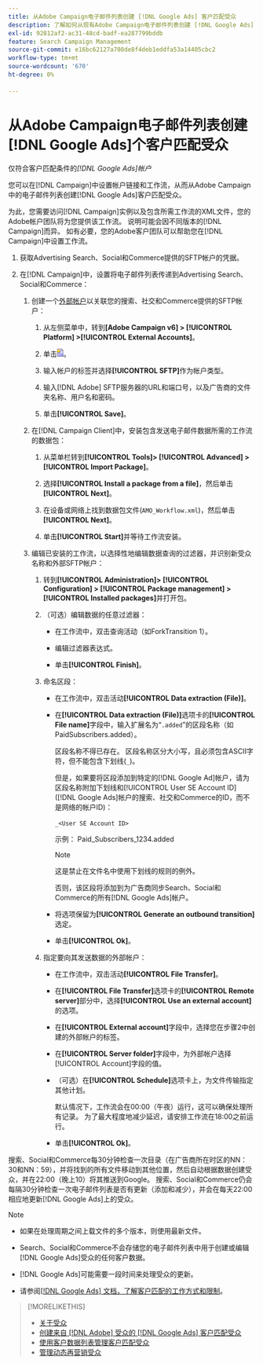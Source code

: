 ```yaml
---
title: 从Adobe Campaign电子邮件列表创建 [!DNL Google Ads] 客户匹配受众
description: 了解如何从现有Adobe Campaign电子邮件列表创建 [!DNL Google Ads] 客户匹配受众。
exl-id: 92812af2-ac31-48cd-badf-ea287799bddb
feature: Search Campaign Management
source-git-commit: e16bc62127a708de8f4deb1eddfa53a14405cbc2
workflow-type: tm+mt
source-wordcount: '670'
ht-degree: 0%

---
```


# 从Adobe Campaign电子邮件列表创建[!DNL Google Ads]个客户匹配受众

仅符合客户匹配条件的&#x200B;*[!DNL Google Ads]帐户*

您可以在[!DNL Campaign]中设置帐户链接和工作流，从而从Adobe Campaign中的电子邮件列表创建[!DNL Google Ads]客户匹配受众。

为此，您需要访问[!DNL Campaign]实例以及包含所需工作流的XML文件，您的Adobe帐户团队将为您提供该工作流。 说明可能会因不同版本的[!DNL Campaign]而异。 如有必要，您的Adobe客户团队可以帮助您在[!DNL Campaign]中设置工作流。

1. 获取Advertising Search、Social和Commerce提供的SFTP帐户的凭据。

1. 在[!DNL Campaign]中，设置将电子邮件列表传递到Advertising Search、Social和Commerce：

   1. 创建一个[外部帐户](https://experienceleague.adobe.com/docs/campaign-standard/using/administrating/application-settings/external-accounts.html)以关联您的搜索、社交和Commerce提供的SFTP帐户：

      1. 从左侧菜单中，转到&#x200B;**\[Adobe Campaign v6\] > [!UICONTROL Platform] >[!UICONTROL External Accounts]**。

      1. 单击![创建帐户](/help/search-social-commerce/assets/campaign-create-account.png "创建帐户")。

      1. 输入帐户的标签并选择&#x200B;**[!UICONTROL SFTP]**&#x200B;作为帐户类型。

      1. 输入[!DNL Adobe] SFTP服务器的URL和端口号，以及广告商的文件夹名称、用户名和密码。

      1. 单击&#x200B;**[!UICONTROL Save]**。

   1. 在[!DNL Campaign Client]中，安装包含发送电子邮件数据所需的工作流的数据包：

      1. 从菜单栏转到&#x200B;**[!UICONTROL Tools]> [!UICONTROL Advanced] >[!UICONTROL Import Package]**。

      1. 选择&#x200B;**[!UICONTROL Install a package from a file]**，然后单击&#x200B;**[!UICONTROL Next]**。

      1. 在设备或网络上找到数据包文件(`AMO_Workflow.xml`)，然后单击&#x200B;**[!UICONTROL Next]**。

      1. 单击&#x200B;**[!UICONTROL Start]**&#x200B;并等待工作流安装。

   1. 编辑已安装的工作流，以选择性地编辑数据查询的过滤器，并识别新受众名称和外部SFTP帐户：

      1. 转到&#x200B;**[!UICONTROL Administration]> [!UICONTROL Configuration] > [!UICONTROL Package management] >[!UICONTROL Installed packages]**&#x200B;并打开包。

      1. （可选）编辑数据的任意过滤器：

         * 在工作流中，双击查询活动（如ForkTransition 1）。

         * 编辑过滤器表达式。

         * 单击&#x200B;**[!UICONTROL Finish]**。

      1. 命名区段：

         * 在工作流中，双击活动&#x200B;**[!UICONTROL Data extraction (File)]**。

         * 在&#x200B;**[!UICONTROL Data extraction (File)]**&#x200B;选项卡的&#x200B;**[!UICONTROL File name]**&#x200B;字段中，输入扩展名为“`.added`”的区段名称（如PaidSubscribers.added）。

           区段名称不得已存在。 区段名称区分大小写，且必须包含ASCII字符，但不能包含下划线(`_`)。

           但是，如果要将区段添加到特定的[!DNL Google Ad]帐户，请为区段名称附加下划线和[!UICONTROL User SE Account ID] ([!DNL Google Ads]帐户的搜索、社交和Commerce的ID，而不是网络的帐户ID)：

           `_<User SE Account ID>`

           示例： Paid_Subscribers_1234.added

           >[!NOTE]
           >
           >这是禁止在文件名中使用下划线的规则的例外。

           否则，该区段将添加到为广告商同步Search、Social和Commerce的所有[!DNL Google Ads]帐户。

         * 将选项保留为&#x200B;**[!UICONTROL Generate an outbound transition]**&#x200B;选定。

         * 单击&#x200B;**[!UICONTROL Ok]**。

      1. 指定要向其发送数据的外部帐户：

         * 在工作流中，双击活动&#x200B;**[!UICONTROL File Transfer]**。

         * 在&#x200B;**[!UICONTROL File Transfer]**&#x200B;选项卡的&#x200B;**[!UICONTROL Remote server]**&#x200B;部分中，选择&#x200B;**[!UICONTROL Use an external account]**&#x200B;的选项。

         * 在&#x200B;**[!UICONTROL External account]**&#x200B;字段中，选择您在步骤2中创建的外部帐户的标签。

         * 在&#x200B;**[!UICONTROL Server folder]**&#x200B;字段中，为外部帐户选择[!UICONTROL Account]字段的值。

         * （可选）在&#x200B;**[!UICONTROL Schedule]**&#x200B;选项卡上，为文件传输指定其他计划。

           默认情况下，工作流会在00:00（午夜）运行，这可以确保处理所有记录。 为了最大程度地减少延迟，请安排工作流在18:00之前运行。

         * 单击&#x200B;**[!UICONTROL Ok]**。

搜索、Social和Commerce每30分钟检查一次目录（在广告商所在时区的NN：30和NN：59），并将找到的所有文件移动到其他位置，然后自动根据数据创建受众，并在22:00（晚上10）将其推送到Google。 搜索、Social和Commerce仍会每隔30分钟检查一次电子邮件列表是否有更新（添加和减少），并会在每天22:00相应地更新[!DNL Google Ads]上的受众。

>[!NOTE]
>
>* 如果在处理周期之间上载文件的多个版本，则使用最新文件。
>
>* Search、Social和Commerce不会存储您的电子邮件列表中用于创建或编辑[!DNL Google Ads]受众的任何客户数据。
>
>* [!DNL Google Ads]可能需要一段时间来处理受众的更新。
>
>* 请参阅[[!DNL Google Ads] 文档，了解客户匹配的工作方式和限制](https://support.google.com/displayvideo/answer/9539301)。

>[!MORELIKETHIS]
>
>* [关于受众](audience-about.md)
>* [创建来自 [!DNL Adobe] 受众的 [!DNL Google Ads] 客户匹配受众](google-audience-from-adobe-audience.md)
>* [使用客户数据列表管理客户匹配受众](audience-from-customer-data-list.md)
>* [管理动态再营销受众](audience-dynamic-remarketing-manage.md)
